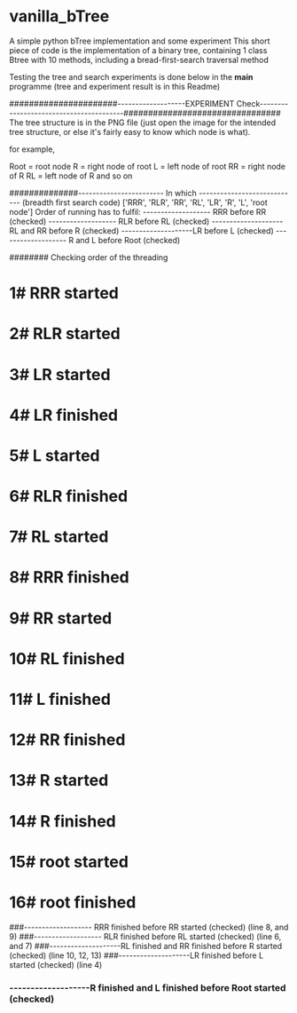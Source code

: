 # vanilla_bTree
A simple python bTree implementation and some experiment
This short piece of code is the implementation of a binary tree, containing 1 class Btree with 10 methods, including a bread-first-search traversal method

Testing the tree and search experiments is done below in the __main__ programme (tree and experiment result is in this Readme)



######################-------------------EXPERIMENT Check----------------------------------------################################
The tree structure is in the PNG file (just open the image for the intended tree structure, or else it's fairly easy to know which node is what). 

for example, 

Root = root node
R = right node of root
L = left node of root
RR = right node of R
RL = left node of R
and so on

##############------------------------ In which ----------------------------
(breadth first search code)
['RRR', 'RLR', 'RR', 'RL', 'LR', 'R', 'L', 'root node']
 Order of running has to fulfil: 
------------------- RRR before RR (checked)
------------------- RLR before RL (checked)
--------------------RL and RR before R (checked)
--------------------LR before L (checked)
------------------- R and L before Root (checked)


######## Checking order of the threading 
###

# 1# RRR started
# 2# RLR started
# 3# LR started
# 4# LR finished
# 5# L started
# 6# RLR finished
# 7# RL started
# 8# RRR finished
# 9# RR started
# 10# RL finished
# 11# L finished
# 12# RR finished
# 13# R started
# 14# R finished
# 15# root started
# 16# root finished

###------------------- RRR finished before RR started (checked) (line 8, and 9)
###------------------- RLR finished before RL started (checked) (line 6, and 7)
###--------------------RL finished and RR finished before R started (checked) (line 10, 12, 13)
###--------------------LR finished before L started (checked) (line 4)
### -------------------R finished and L finished before Root started (checked)
